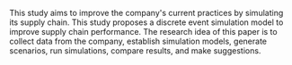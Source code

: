 This study aims to improve the company's current practices by simulating its supply chain. This study proposes a discrete event simulation model to improve supply chain performance. The research idea of this paper is to collect data from the company, establish simulation models, generate scenarios, run simulations, compare results, and make suggestions.
